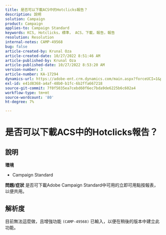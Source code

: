 ```yaml
---
title: 是否可以下載ACS中的Hotclicks報告？
description: 說明
solution: Campaign
product: Campaign
applies-to: Campaign Standard
keywords: KCS, Hotclicks，標準， ACS，下載，報告，報告
resolution: Resolution
internal-notes: CAMP-49568
bug: false
article-created-by: Krunal Oza
article-created-date: 10/27/2022 8:51:46 AM
article-published-by: Krunal Oza
article-published-date: 10/27/2022 8:53:20 AM
version-number: 3
article-number: KA-17294
dynamics-url: https://adobe-ent.crm.dynamics.com/main.aspx?forceUCI=1&pagetype=entityrecord&etn=knowledgearticle&id=0ecd9090-d455-ed11-bba2-6045bd006c82
exl-id: e41d8368-a4af-48b0-b1fc-6b2ffa667218
source-git-commit: 7f0f5035ea7cebd60f6ec7bda9de6225b6c602a4
workflow-type: tm+mt
source-wordcount: '80'
ht-degree: 7%

---
```


# 是否可以下載ACS中的Hotclicks報告？

## 說明

<b>環境</b>
- Campaign Standard



<b>問題/症狀</b>
是否可下載Adobe Campaign Standard中可用的立即可用點按報表，以便共用。


## 解析度


目前無法這麼做，且增強功能 `(CAMP-49568)` 已輸入，以便在稍後的版本中建立此功能。
